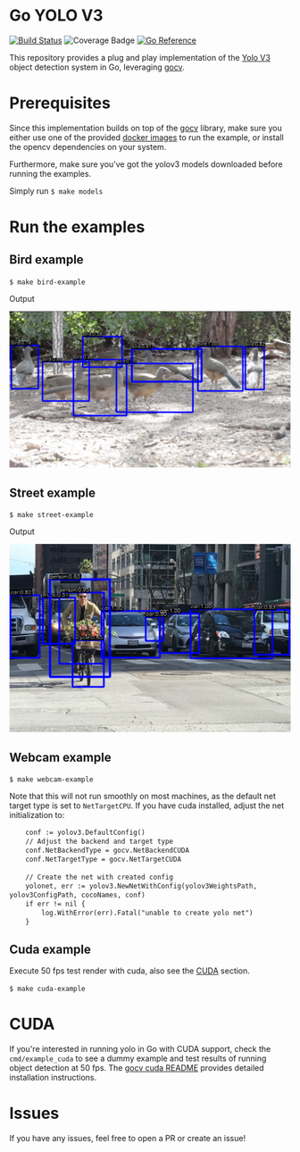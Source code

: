 # Go YOLO V3
[![Build Status](https://github.com/wimspaargaren/yolov3/workflows/CI/badge.svg)](https://github.com/wimspaargaren/yolov3/actions)
![Coverage Badge](https://img.shields.io/endpoint?url=https://gist.githubusercontent.com/wimspaargaren/336567a087162bcad4e55ebe4b17b457/raw/yolov3__heads_master.json)
[![Go Reference](https://pkg.go.dev/badge/github.com/wimspaargaren/yolov3.svg)](https://pkg.go.dev/github.com/wimspaargaren/yolov3)

This repository provides a plug and play implementation of the [Yolo V3](https://pjreddie.com/darknet/yolo/) object detection system in Go, leveraging [gocv](https://github.com/hybridgroup/gocv).

# Prerequisites

Since this implementation builds on top of the [gocv](https://github.com/hybridgroup/gocv) library, make sure you either use one of the provided [docker images](https://github.com/hybridgroup/gocv/blob/release/Dockerfile) to run the example, or install the opencv dependencies on your system.

Furthermore, make sure you've got the yolov3 models downloaded before running the examples. 

Simply run `$ make models`

# Run the examples

## Bird example

`$ make bird-example`

Output

<img src="data/example_outputs/birds-output.png"
     alt="birds output"/>

## Street example

`$ make street-example`

Output

<img src="data/example_outputs/street-output.png"
     alt="street output"/>

## Webcam example

`$ make webcam-example`

Note that this will not run smoothly on most machines, as the default net target type is set to `NetTargetCPU`. If you have cuda installed, adjust the net initialization to:
```GOLANG
	conf := yolov3.DefaultConfig()
	// Adjust the backend and target type
	conf.NetBackendType = gocv.NetBackendCUDA
	conf.NetTargetType = gocv.NetTargetCUDA

	// Create the net with created config
	yolonet, err := yolov3.NewNetWithConfig(yolov3WeightsPath, yolov3ConfigPath, cocoNames, conf)
	if err != nil {
		log.WithError(err).Fatal("unable to create yolo net")
	}
```

## Cuda example
Execute 50 fps test render with cuda, also see the [CUDA](#CUDA) section.

`$ make cuda-example`

# CUDA

If you're interested in running yolo in Go with CUDA support, check the `cmd/example_cuda` to see a dummy example and test results of running object detection at 50 fps. The [gocv cuda README](https://github.com/hybridgroup/gocv/blob/release/cuda/README.md) provides detailed installation instructions.

# Issues

If you have any issues, feel free to open a PR or create an issue!
